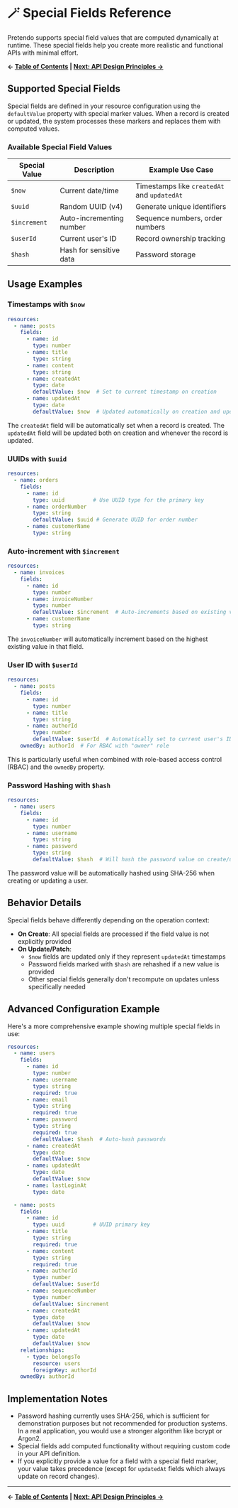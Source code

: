 # 🪄 Special Fields Reference

Pretendo supports special field values that are computed dynamically at runtime. These special fields help you create more realistic and functional APIs with minimal effort.

**← [Table of Contents](./README.md) | [Next: API Design Principles →](./api-design.md)**

## Supported Special Fields

Special fields are defined in your resource configuration using the `defaultValue` property with special marker values. When a record is created or updated, the system processes these markers and replaces them with computed values.

### Available Special Field Values

| Special Value | Description | Example Use Case |
|---------------|-------------|-----------------|
| `$now` | Current date/time | Timestamps like `createdAt` and `updatedAt` |
| `$uuid` | Random UUID (v4) | Generate unique identifiers |
| `$increment` | Auto-incrementing number | Sequence numbers, order numbers |
| `$userId` | Current user's ID | Record ownership tracking |
| `$hash` | Hash for sensitive data | Password storage |

## Usage Examples

### Timestamps with `$now`

```yaml
resources:
  - name: posts
    fields:
      - name: id
        type: number
      - name: title
        type: string
      - name: content
        type: string
      - name: createdAt
        type: date
        defaultValue: $now  # Set to current timestamp on creation
      - name: updatedAt
        type: date
        defaultValue: $now  # Updated automatically on creation and updates
```

The `createdAt` field will be automatically set when a record is created. The `updatedAt` field will be updated both on creation and whenever the record is updated.

### UUIDs with `$uuid`

```yaml
resources:
  - name: orders
    fields:
      - name: id
        type: uuid         # Use UUID type for the primary key
      - name: orderNumber
        type: string
        defaultValue: $uuid # Generate UUID for order number
      - name: customerName
        type: string
```

### Auto-increment with `$increment`

```yaml
resources:
  - name: invoices
    fields:
      - name: id
        type: number
      - name: invoiceNumber
        type: number
        defaultValue: $increment  # Auto-increments based on existing values
      - name: customerName
        type: string
```

The `invoiceNumber` will automatically increment based on the highest existing value in that field.

### User ID with `$userId`

```yaml
resources:
  - name: posts
    fields:
      - name: id
        type: number
      - name: title
        type: string
      - name: authorId
        type: number
        defaultValue: $userId  # Automatically set to current user's ID
    ownedBy: authorId  # For RBAC with "owner" role
```

This is particularly useful when combined with role-based access control (RBAC) and the `ownedBy` property.

### Password Hashing with `$hash`

```yaml
resources:
  - name: users
    fields:
      - name: id
        type: number
      - name: username
        type: string
      - name: password
        type: string
        defaultValue: $hash  # Will hash the password value on create/update
```

The password value will be automatically hashed using SHA-256 when creating or updating a user.

## Behavior Details

Special fields behave differently depending on the operation context:

- **On Create**: All special fields are processed if the field value is not explicitly provided
- **On Update/Patch**:
  - `$now` fields are updated only if they represent `updatedAt` timestamps
  - Password fields marked with `$hash` are rehashed if a new value is provided
  - Other special fields generally don't recompute on updates unless specifically needed

## Advanced Configuration Example

Here's a more comprehensive example showing multiple special fields in use:

```yaml
resources:
  - name: users
    fields:
      - name: id
        type: number
      - name: username
        type: string
        required: true
      - name: email
        type: string
        required: true
      - name: password
        type: string
        required: true
        defaultValue: $hash  # Auto-hash passwords
      - name: createdAt
        type: date
        defaultValue: $now
      - name: updatedAt
        type: date
        defaultValue: $now
      - name: lastLoginAt
        type: date

  - name: posts
    fields:
      - name: id
        type: uuid         # UUID primary key
      - name: title
        type: string
        required: true
      - name: content
        type: string
        required: true
      - name: authorId
        type: number
        defaultValue: $userId
      - name: sequenceNumber
        type: number
        defaultValue: $increment
      - name: createdAt
        type: date
        defaultValue: $now
      - name: updatedAt
        type: date
        defaultValue: $now
    relationships:
      - type: belongsTo
        resource: users
        foreignKey: authorId
    ownedBy: authorId
```

## Implementation Notes

- Password hashing currently uses SHA-256, which is sufficient for demonstration purposes but not recommended for production systems. In a real application, you would use a stronger algorithm like bcrypt or Argon2.
- Special fields add computed functionality without requiring custom code in your API definition.
- If you explicitly provide a value for a field with a special field marker, your value takes precedence (except for `updatedAt` fields which always update on record changes).

---

**← [Table of Contents](./README.md) | [Next: API Design Principles →](./api-design.md)**
